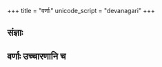 +++
title = "वर्णाः"
unicode_script = "devanagari"
+++

## संज्ञाः
<div class="spreadsheet" src="../varNa-saMjJNAH.json5"></div>

## वर्णाः उच्चारणानि च
<div class="spreadsheet" src="../varNAH.json5"></div>
